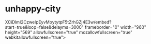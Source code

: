 # unhappy-city

XCiDlmI2CzweIpEyvMoytytpF5tZrhGZj4E3w/embed?start=true&loop=false&delayms=3000" frameborder="0" width="960" height="569" allowfullscreen="true" mozallowfullscreen="true" webkitallowfullscreen="true"></iframe>
